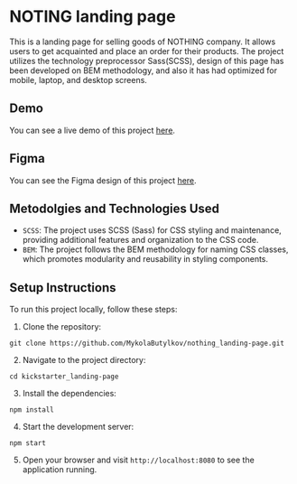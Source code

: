 # NOTING landing page
This is a landing page for selling goods of NOTHING company. It allows users to get acquainted and place an order for their products. The project utilizes the technology preprocessor Sass(SCSS), design of this page has been developed on BEM methodology, and also it has had optimized for mobile, laptop, and desktop screens.

## Demo
You can see a live demo of this project [here](https://mykolabutylkov.github.io/kickstarter_landing-page/).

## Figma
You can see the Figma design of this project [here](https://www.figma.com/file/DtkQmQ797hk0nI4KfMi2Uq/BOSE-New-Version?type=design&node-id=6802-139&mode=design&t=4ssDtI0yzGp1rkNO-0).

## Metodolgies and Technologies Used
- `SCSS`: The project uses SCSS (Sass) for CSS styling and maintenance, providing additional features and organization to the CSS code.
- `BEM`: The project follows the BEM methodology for naming CSS classes, which promotes modularity and reusability in styling components.

## Setup Instructions
To run this project locally, follow these steps:
1. Clone the repository:
```
git clone https://github.com/MykolaButylkov/nothing_landing-page.git
```
2. Navigate to the project directory:
```
cd kickstarter_landing-page
```
3. Install the dependencies:
```
npm install
```
4. Start the development server:
```
npm start
```
5. Open your browser and visit `http://localhost:8080` to see the application running.
